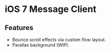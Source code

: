 iOS 7 Message Client
============

## Features

- Bounce scroll effects via custom flow layout.
- Parallax background (WIP).